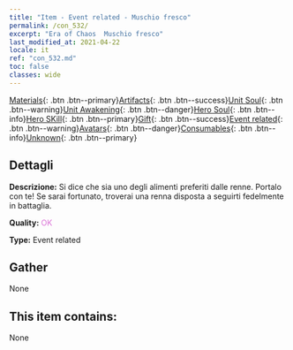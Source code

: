 ```yaml
---
title: "Item - Event related - Muschio fresco"
permalink: /con_532/
excerpt: "Era of Chaos  Muschio fresco"
last_modified_at: 2021-04-22
locale: it
ref: "con_532.md"
toc: false
classes: wide
---
```

 [Materials](/ItemsIT/){: .btn .btn--primary}[Artifacts](/ItemsIT/Artifacts/){: .btn .btn--success}[Unit Soul](/ItemsIT/UnitSoul/){: .btn .btn--warning}[Unit Awakening](/ItemsIT/UnitAwakening/){: .btn .btn--danger}[Hero Soul](/ItemsIT/HeroSoul/){: .btn .btn--info}[Hero SKill](/ItemsIT/HeroSkill/){: .btn .btn--primary}[Gift](/ItemsIT/Gift/){: .btn .btn--success}[Event related](/ItemsIT/Events/){: .btn .btn--warning}[Avatars](/ItemsIT/Avatars/){: .btn .btn--danger}[Consumables](/ItemsIT/Consumables/){: .btn .btn--info}[Unknown](/ItemsIT/Unknown/){: .btn .btn--primary}

## Dettagli
 **Descrizione:** Si dice che sia uno degli alimenti preferiti dalle renne. Portalo con te! Se sarai fortunato, troverai una renna disposta a seguirti fedelmente in battaglia.

 **Quality:** <span style="color: #DA70D6">OK</span>

 **Type:** Event related

## Gather

  None

## This item contains:

  None

